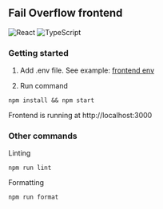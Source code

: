 ## Fail Overflow frontend
![React](https://img.shields.io/badge/-React-000?&logo=React)
![TypeScript](https://img.shields.io/badge/-TypeScript-000?&logo=TypeScript)


### Getting started

1. Add .env file. See example:
[frontend env](https://github.com/eherra/failOverflow/blob/main/frontend/.env.example)

2. Run command 
```
npm install && npm start
```

Frontend is running at http://localhost:3000


### Other commands

Linting
```
npm run lint
```

Formatting
```
npm run format
```